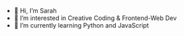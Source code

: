 - 👋 Hi, I’m Sarah
- 👀 I’m interested in Creative Coding & Frontend-Web Dev
- 🌱 I’m currently learning Python and JavaScript


<!---
smallfish-codes/smallfish-codes is a ✨ special ✨ repository because its `README.md` (this file) appears on your GitHub profile.
You can click the Preview link to take a look at your changes.
--->
